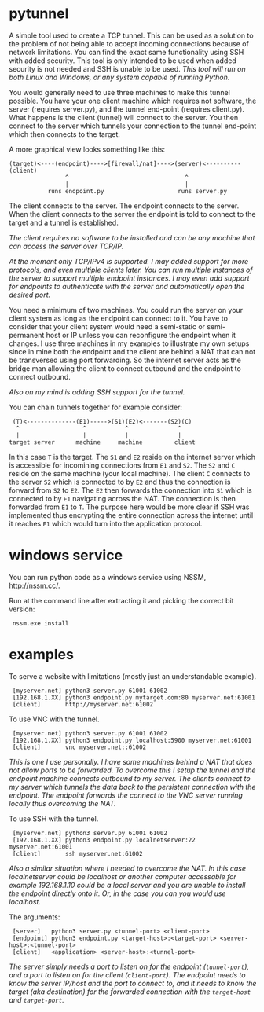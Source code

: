pytunnel
========

A simple tool used to create a TCP tunnel. This can be used as a solution to the problem of not being able to accept incoming connections because of network limitations. You can find the exact same functionality using SSH with added security. This tool is only intended to be used when added security is not needed and SSH is unable to be used. _This tool will run on both Linux and Windows, or any system capable of running Python._

You would generally need to use three machines to make this tunnel possible. You have your one client machine which
requires not software, the server (requires server.py), and the tunnel end-point (requires client.py). What happens
is the client (tunnel) will connect to the server. You then connect to the server which tunnels your connection to the tunnel
end-point which then connects to the target.

A more graphical view looks something like this:

    (target)<----(endpoint)---->[firewall/nat]---->(server)<----------(client)
                    ^                                 ^
                    |                                 |
               runs endpoint.py                     runs server.py

The client connects to the server. The endpoint connects to the server. When the client connects to the server the
endpoint is told to connect to the target and a tunnel is established.

_The client requires
no software to be installed and can be any machine that can access the server over TCP/IP._

_At the moment only TCP/IPv4 is supported. I may added support for more protocols, and even multiple clients later. You can run multiple instances of the server to support multiple
endpoint instances. I may even add support for endpoints to authenticate with the server and
automatically open the desired port._

You need a minimum of two machines. You could run the server on your client system as long
as the endpoint can connect to it. You have to consider that your client system would need
a semi-static or semi-permanent host or IP unless you can reconfigure the endpoint when it
changes. I use three machines in my examples to illustrate my own setups since in mine both
the endpoint and the client are behind a NAT that can not be transversed using port forwarding. 
So the internet server acts as the bridge man allowing the client to connect outbound and the
endpoint to connect outbound.

_Also on my mind is adding SSH support for the tunnel._

You can chain tunnels together for example consider:

     (T)<--------------(E1)----->(S1)(E2)<-------(S2)(C)
      ^                  ^           ^              ^
      |                  |           |              |
    target server      machine     machine         client

In this case `T` is the target. The `S1` and `E2` reside on the internet server which is
accessible for incomining connections from `E1` and `S2`. The `S2` and `C` reside on the
same machine (your local machine). The client `C` connects to the server `S2` which is
connected to by `E2` and thus the connection is forward from `S2` to `E2`. The `E2` then
forwards the connection into `S1` which is connected to by `E1` navigating across the NAT.
The connection is then forwarded from `E1` to `T`. The purpose here would be more clear if
SSH was implemented thus encrypting the entire connection across the internet until it reaches
`E1` which would turn into the application protocol.

windows service
========  
You can run python code as a windows service using NSSM, http://nssm.cc/.

Run at the command line after extracting it and picking the correct bit version:

     nssm.exe install

examples
========  

To serve a website with limitations (mostly just an understandable example).

     [myserver.net] python3 server.py 61001 61002
     [192.168.1.XX] python3 endpoint.py mytarget.com:80 myserver.net:61001
     [client]       http://myserver.net:61002

To use VNC with the tunnel. 

     [myserver.net] python3 server.py 61001 61002
     [192.168.1.XX] python3 endpoint.py localhost:5900 myserver.net:61001
     [client]       vnc myserver.net::61002

_This is one I use personally. I have some machines behind a NAT that does not allow
ports to be forwarded. To overcome this I setup the tunnel and the endpoint machine
connects outbound to my server. The clients connect to my server which tunnels the data
back to the persistent connection with the endpoint. The endpoint forwards the connect
to the VNC server running locally thus overcoming the NAT._

To use SSH with the tunnel.

     [myserver.net] python3 server.py 61001 61002
     [192.168.1.XX] python3 endpoint.py localnetserver:22 myserver.net:61001
     [client]       ssh myserver.net:61002

_Also a similar situation where I needed to overcome the NAT. In this case localnetserver could be
localhost or another computer accessable for example 192.168.1.10 could be a local server and you are unable to install the endpoint directly onto it. Or, in the case you can you would use localhost._

The arguments:
    
     [server]   python3 server.py <tunnel-port> <client-port>
     [endpoint] python3 endpoint.py <target-host>:<target-port> <server-host>:<tunnel-port>
     [client]   <application> <server-host>:<tunnel-port>


_The server simply needs a port to listen on for the endpoint (`tunnel-port`), and a port
to listen on for the client (`client-port`). The endpoint needs to know the server IP/host
and the port to connect to, and it needs to know the target (aka destination) for the forwarded
connection with the `target-host` and `target-port`._